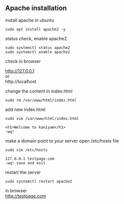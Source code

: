 ## Apache installation

install apache in ubuntu
```
sudo apt install apache2 -y
```
status check, enable apache2
```
sudo systemctl status apache2
sudo systemctl enable apache2
```

check in browser

http://127.0.0.1<br/> 
or<br/>
http://localhost

change the content in index.html
```
sudo rm /var/www/html/index.html
```
add new index.html
```
sudo vim /var/www/html/index.html
```
```
<h1>Welcome to kaniyam</h1>
:wq!
```

make a domain point to your server
open /etc/hosts file
```
sudo vim /etc/hosts
```
```
127.0.0.1 testpage.com
:wq! save and exit
```
restart the server
```
sudo systemctl restart apache2
```
in browser</br>
http://testpage.com

